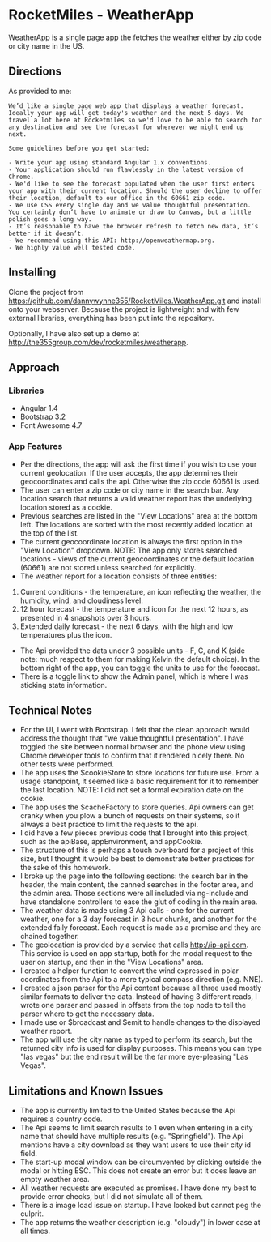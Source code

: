 # RocketMiles - WeatherApp

WeatherApp is a single page app the fetches the weather either by zip code or city name in the US.

## Directions

As provided to me:

```
We’d like a single page web app that displays a weather forecast. Ideally your app will get today's weather and the next 5 days. We travel a lot here at Rocketmiles so we'd love to be able to search for any destination and see the forecast for wherever we might end up next.

Some guidelines before you get started:

- Write your app using standard Angular 1.x conventions.
- Your application should run flawlessly in the latest version of Chrome.
- We'd like to see the forecast populated when the user first enters your app with their current location. Should the user decline to offer their location, default to our office in the 60661 zip code.
- We use CSS every single day and we value thoughtful presentation. You certainly don’t have to animate or draw to Canvas, but a little polish goes a long way.
- It’s reasonable to have the browser refresh to fetch new data, it’s better if it doesn’t.
- We recommend using this API: http://openweathermap.org.
- We highly value well tested code.
```

## Installing

Clone the project from https://github.com/dannywynne355/RocketMiles.WeatherApp.git and install onto your webserver.  Because the project is lightweight and with few external libraries, everything has been put into the repository.

Optionally, I have also set up a demo at http://the355group.com/dev/rocketmiles/weatherapp.

## Approach

### Libraries
* Angular 1.4
* Bootstrap 3.2
* Font Awesome 4.7

### App Features
* Per the directions, the app will ask the first time if you wish to use your current geolocation.  If the user accepts, the app determines their geocoordinates and calls the api.  Otherwise the zip code 60661 is used.
* The user can enter a zip code or city name in the search bar.  Any location search that returns a valid weather report has the underlying location stored as a cookie.  
* Previous searches are listed in the "View Locations" area at the bottom left.  The locations are sorted with the most recently added location at the top of the list.  
* The current geocoordinate location is always the first option in the "View Location" dropdown.  NOTE: The app only stores searched locations - views of the current geocoordinates or the default location (60661) are not stored unless searched for explicitly.
* The weather report for a location consists of three entities: 
1) Current conditions - the temperature, an icon reflecting the weather, the humidity, wind, and cloudiness level.
2) 12 hour forecast - the temperature and icon for the next 12 hours, as presented in 4 snapshots over 3 hours.
3) Extended daily forecast - the next 6 days, with the high and low temperatures plus the icon.
* The Api provided the data under 3 possible units - F, C, and K (side note: much respect to them for making Kelvin the default choice).  In the bottom right of the app, you can toggle the units to use for the forecast.
* There is a toggle link to show the Admin panel, which is where I was sticking state information.  

## Technical Notes
* For the UI, I went with Bootstrap.  I felt that the clean approach would address the thought that "we value thoughtful presentation".  I have toggled the site between normal browser and the phone view using Chrome developer tools to confirm that it rendered nicely there.  No other tests were performed.
* The app uses the $cookieStore to store locations for future use.  From a usage standpoint, it seemed like a basic requirement for it to remember the last location.  NOTE: I did not set a formal expiration date on the cookie.
* The app uses the $cacheFactory to store queries.  Api owners can get cranky when you plow a bunch of requests on their systems, so it always a best practice to limit the requests to the api.
* I did have a few pieces previous code that I brought into this project, such as the apiBase, appEnvironment, and appCookie.
* The structure of this is perhaps a touch overboard for a project of this size, but I thought it would be best to demonstrate better practices for the sake of this homework.
* I broke up the page into the following sections: the search bar in the header, the main content, the canned searches in the footer area, and the admin area.  Those sections were all included via ng-include and have standalone controllers to ease the glut of coding in the main area.  
* The weather data is made using 3 Api calls - one for the current weather, one for a 3 day forecast in 3 hour chunks, and another for the extended faily forecast.  Each request is made as a promise and they are chained together.
* The geolocation is provided by a service that calls http://ip-api.com.  This service is used on app startup, both for the modal request to the user on startup, and then in the "View Locations" area.
* I created a helper function to convert the wind expressed in polar coordinates from the Api to a more typical compass direction (e.g. NNE).
* I created a json parser for the Api content because all three used mostly similar formats to deliver the data.  Instead of having 3 different reads, I wrote one parser and passed in offsets from the top node to tell the parser where to get the necessary data.
* I made use or $broadcast and $emit to handle changes to the displayed weather report.  
* The app will use the city name as typed to perform its search, but the returned city info is used for display purposes.  This means you can type "las vegas" but the end result will be the far more eye-pleasing "Las Vegas".

## Limitations and Known Issues
* The app is currently limited to the United States because the Api requires a country code.
* The Api seems to limit search results to 1 even when entering in a city name that should have multiple results (e.g. "Springfield").  The Api mentions have a city download as they want users to use their city id field.
* The start-up modal window can be circumvented by clicking outside the modal or hitting ESC.  This does not create an error but it does leave an empty weather area.
* All weather requests are executed as promises.  I have done my best to provide error checks, but I did not simulate all of them.  
* There is a image load issue on startup.  I have looked but cannot peg the culprit.
* The app returns the weather description (e.g. "cloudy") in lower case at all times.
